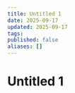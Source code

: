 ```yaml
---
title: Untitled 1
date: 2025-09-17
updated: 2025-09-17
tags:
published: false
aliases: []
---
```

# Untitled 1

